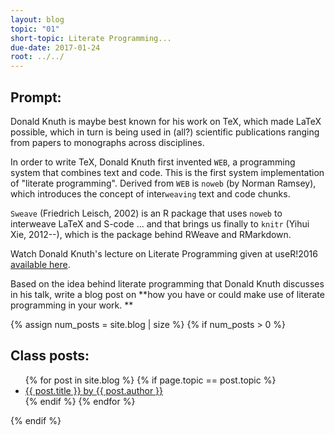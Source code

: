 ```yaml
---
layout: blog
topic: "01"
short-topic: Literate Programming...
due-date: 2017-01-24
root: ../../
---
```


## Prompt:

Donald Knuth is maybe best known for his work on TeX, which made LaTeX possible, which in turn is being used in (all?) scientific publications ranging from papers to monographs across disciplines.

In order to write TeX, Donald Knuth first invented `WEB`, a programming system that combines text and code.  This is the first system implementation of "literate programming". Derived from  `WEB` is `noweb` (by Norman Ramsey), which introduces the concept of inter`weaving` text and code chunks.

`Sweave` (Friedrich Leisch, 2002) is an R package that uses `noweb` to interweave LaTeX and S-code ... and that brings us finally to `knitr` (Yihui Xie, 2012--), which is the package behind RWeave and RMarkdown. 



Watch Donald Knuth's lecture on Literate Programming given at useR!2016 [available here](https://channel9.msdn.com/Events/useR-international-R-User-conference/useR2016/Literate-Programming).


Based on the idea behind literate programming that Donald Knuth discusses in his talk, 
write a blog post on **how you have or could make use of literate programming in your work. **


{% assign num_posts = site.blog | size %}
{% if num_posts > 0 %}
## Class posts:

<ul>
{% for post in site.blog %}
  {% if page.topic == post.topic %}
  <li><a href="{{ post.url }}">{{ post.title }} by {{ post.author }}</a></li>
  {% endif %}
{% endfor %}
</ul>
{% endif %}